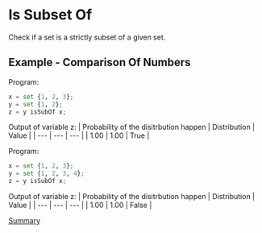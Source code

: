 # Is Subset Of

Check if a set is a strictly subset of a given set.

## Example - Comparison Of Numbers

Program:
```python
x = set {1, 2, 3};
y = set {1, 2};
z = y isSubOf x;
```

Output of variable z:
| Probability of the disitrbution happen | Distribution | Value | 
| --- | --- | --- |
| 1.00 | 1.00 | True |

Program:
```python
x = set {1, 2, 3};
y = set {1, 2, 3, 4};
z = y isSubOf x;
```

Output of variable z:
| Probability of the disitrbution happen | Distribution | Value | 
| --- | --- | --- |
| 1.00 | 1.00 | False |

[Summary](https://github.com/gleisonsdm/Kuifje-Documentation)

